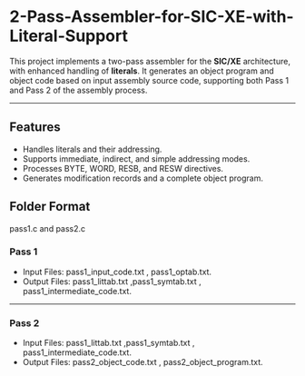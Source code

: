 # 2-Pass-Assembler-for-SIC-XE-with-Literal-Support

This project implements a two-pass assembler for the **SIC/XE** architecture, with enhanced handling of **literals**. It generates an object program and object code based on input assembly source code, supporting both Pass 1 and Pass 2 of the assembly process.

---
## Features
- Handles literals and their addressing.
- Supports immediate, indirect, and simple addressing modes.
- Processes BYTE, WORD, RESB, and RESW directives.
- Generates modification records and a complete object program.

## Folder Format
pass1.c and pass2.c 
### Pass 1 
- Input Files: pass1_input_code.txt , pass1_optab.txt.
- Output Files: pass1_littab.txt ,pass1_symtab.txt , pass1_intermediate_code.txt.

---

### Pass 2
- Input Files: pass1_littab.txt ,pass1_symtab.txt , pass1_intermediate_code.txt.
- Output Files: pass2_object_code.txt , pass2_object_program.txt.
